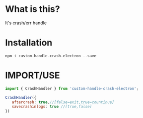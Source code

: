# What is this?

It's crash/err handle

# Installation

`npm i custom-handle-crash-electron --save`

# IMPORT/USE

```javascript
import { CrashHandler } from 'custom-handle-crash-electron';

CrashHandler({
   aftercrash: true,//[false=exit,true=countinue]
   savecrashinlogs: true //[true,false]
})
```